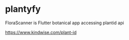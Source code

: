 # plantyfy
FloraScanner is Flutter botanical app accessing plantid api

https://www.kindwise.com/plant-id
